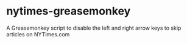 # nytimes-greasemonkey
A Greasemonkey script to disable the left and right arrow keys to skip articles on NYTimes.com
